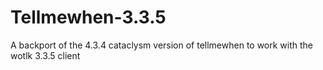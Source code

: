 # Tellmewhen-3.3.5
A backport of the 4.3.4 cataclysm version of tellmewhen to work with the wotlk 3.3.5 client
